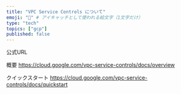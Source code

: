 ```yaml
---
title: "VPC Service Controls について"
emoji: "🔰" # アイキャッチとして使われる絵文字（1文字だけ）
type: "tech"
topics: ["gcp"]
published: false
---
```



公式URL

概要
https://cloud.google.com/vpc-service-controls/docs/overview


クイックスタート
https://cloud.google.com/vpc-service-controls/docs/quickstart